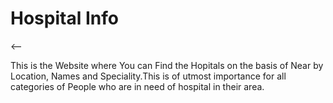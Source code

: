 # Hospital Info

<-- 

This is the Website where You can Find the Hopitals on the basis of Near by Location, Names and Speciality.This is of utmost importance for all categories of People who are in need of hospital in their area.


